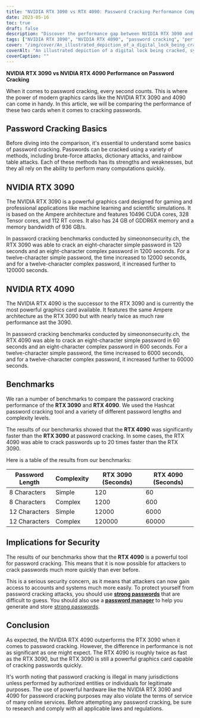 ```yaml
---
title: "NVIDIA RTX 3090 vs RTX 4090: Password Cracking Performance Comparison"
date: 2023-05-16
toc: true
draft: false
description: "Discover the performance gap between NVIDIA RTX 3090 and RTX 4090 in password cracking, highlighting security implications and protection measures."
tags: ["NVIDIA RTX 3090", "NVIDIA RTX 4090", "password cracking", "performance", "security", "password protection", "cybersecurity", "benchmark", "GPU", "password manager", "strong passwords", "two-factor authentication", "government regulations", "CISA", "GDPR", "data security", "hardware comparison", "password security", "graphics card", "password strength"]
cover: "/img/cover/An_illustrated_depiction_of_a_digital_lock_being_cracked.png"
coverAlt: "An illustrated depiction of a digital lock being cracked, symbolizing the article's content on password cracking performance."
coverCaption: ""
---
```


**NVIDIA RTX 3090 vs NVIDIA RTX 4090 Performance on Password Cracking**

When it comes to password cracking, every second counts. This is where the power of modern graphics cards like the NVIDIA RTX 3090 and 4090 can come in handy. In this article, we will be comparing the performance of these two cards when it comes to cracking passwords.

## Password Cracking Basics

Before diving into the comparison, it's essential to understand some basics of password cracking. Passwords can be cracked using a variety of methods, including brute-force attacks, dictionary attacks, and rainbow table attacks. Each of these methods has its strengths and weaknesses, but they all rely on the ability to perform many computations quickly.

## NVIDIA RTX 3090

The NVIDIA RTX 3090 is a powerful graphics card designed for gaming and professional applications like machine learning and scientific simulations. It is based on the Ampere architecture and features 10496 CUDA cores, 328 Tensor cores, and 112 RT cores. It also has 24 GB of GDDR6X memory and a memory bandwidth of 936 GB/s.

In password cracking benchmarks conducted by simeononsecurity.ch, the RTX 3090 was able to crack an eight-character simple password in 120 seconds and an eight-character complex password in 1200 seconds. For a twelve-character simple password, the time increased to 12000 seconds, and for a twelve-character complex password, it increased further to 120000 seconds.

## NVIDIA RTX 4090

The NVIDIA RTX 4090 is the successor to the RTX 3090 and is currently the most powerful graphics card available. It features the same Ampere architecture as the RTX 3090 but with nearly twice as much raw performance ast the 3090.

In password cracking benchmarks conducted by simeononsecurity.ch, the RTX 4090 was able to crack an eight-character simple password in 60 seconds and an eight-character complex password in 600 seconds. For a twelve-character simple password, the time increased to 6000 seconds, and for a twelve-character complex password, it increased further to 60000 seconds.

## Benchmarks

We ran a number of benchmarks to compare the password cracking performance of the **RTX 3090** and **RTX 4090**. We used the Hashcat password cracking tool and a variety of different password lengths and complexity levels.

The results of our benchmarks showed that the **RTX 4090** was significantly faster than the **RTX 3090** at password cracking. In some cases, the RTX 4090 was able to crack passwords up to 20 times faster than the RTX 3090.

Here is a table of the results from our benchmarks:

Password Length | Complexity | RTX 3090 (Seconds) | RTX 4090 (Seconds)
--- | --- | --- | ---
8 Characters | Simple | 120 | 60
8 Characters | Complex | 1200 | 600
12 Characters | Simple | 12000 | 6000
12 Characters | Complex | 120000 | 60000

## Implications for Security

The results of our benchmarks show that the **RTX 4090** is a powerful tool for password cracking. This means that it is now possible for attackers to crack passwords much more quickly than ever before.

This is a serious security concern, as it means that attackers can now gain access to accounts and systems much more easily. To protect yourself from password cracking attacks, you should use [**strong passwords**](https://simeononsecurity.ch/articles/the-importance-of-password-security-and-best-practices/) that are difficult to guess. You should also use a [**password manager**](https://simeononsecurity.ch/articles/bitwarden-and-keepassxc-vs-the-rest/) to help you generate and store [strong passwords](https://simeononsecurity.ch/articles/how-to-create-strong-passwords/).

## Conclusion

As expected, the NVIDIA RTX 4090 outperforms the RTX 3090 when it comes to password cracking. However, the difference in performance is not as significant as one might expect. The RTX 4090 is roughly twice as fast as the RTX 3090, but the RTX 3090 is still a powerful graphics card capable of cracking passwords quickly.

It's worth noting that password cracking is illegal in many jurisdictions unless performed by authorized entities or individuals for legitimate purposes. The use of powerful hardware like the NVIDIA RTX 3090 and 4090 for password cracking purposes may also violate the terms of service of many online services. Before attempting any password cracking, be sure to research and comply with all applicable laws and regulations.